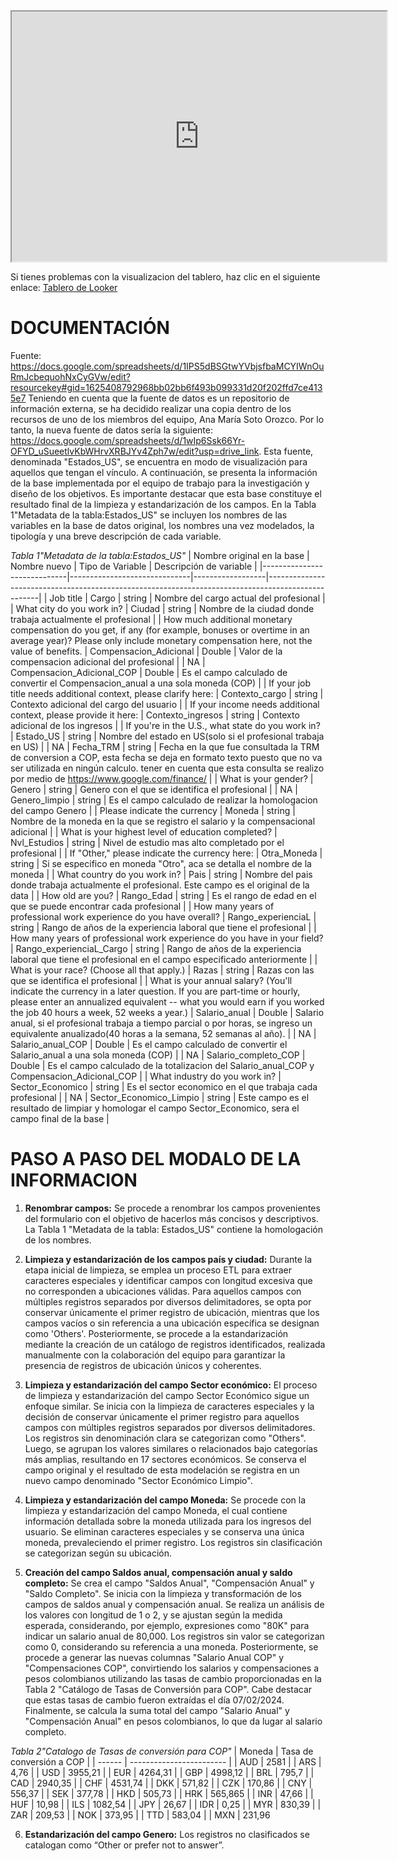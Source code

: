 <iframe src="https://lookerstudio.google.com/embed/reporting/8a79764f-d20f-470e-a227-694b2726b813/page/RespD" width="600" height="400"></iframe>


Si tienes problemas con la visualizacion del tablero, haz clic en el siguiente enlace: [Tablero de Looker](https://lookerstudio.google.com/embed/reporting/8a79764f-d20f-470e-a227-694b2726b813/page/RespD)
# **DOCUMENTACIÓN**

Fuente: https://docs.google.com/spreadsheets/d/1IPS5dBSGtwYVbjsfbaMCYIWnOuRmJcbequohNxCyGVw/edit?resourcekey#gid=1625408792968bb02bb6f493b099331d20f202ffd7ce4135e7
Teniendo en cuenta que la fuente de datos es un repositorio de información externa, se ha decidido realizar una copia dentro de los recursos de uno de los miembros del equipo, Ana María Soto Orozco. Por lo tanto, la nueva fuente de datos sería la siguiente: https://docs.google.com/spreadsheets/d/1wIp6Ssk66Yr-OFYD_uSueetlvKbWHrvXRBJYv4Zph7w/edit?usp=drive_link. Esta fuente, denominada "Estados_US", se encuentra en modo de visualización para aquellos que tengan el vínculo.
A continuación, se presenta la información de la base implementada por el equipo de trabajo para la investigación y diseño de los objetivos. Es importante destacar que esta base constituye el resultado final de la limpieza y estandarización de los campos. En la Tabla 1"Metadata de la tabla:Estados_US" se incluyen los nombres de las variables en la base de datos original, los nombres una vez modelados, la tipología y una breve descripción de cada variable.


*Tabla 1"Metadata de la tabla:Estados_US"*
| Nombre original en la base | Nombre nuevo                | Tipo de Variable | Descripción de variable                                                                           |
|-----------------------------|------------------------------|------------------|---------------------------------------------------------------------------------------------------|
| Job title                   | Cargo                        | string           | Nombre del cargo actual del profesional                                                          |
| What city do you work in?  | Ciudad                       | string           | Nombre de la ciudad donde trabaja actualmente el profesional                                      |
| How much additional monetary compensation do you get, if any (for example, bonuses or overtime in an average year)? Please only include monetary compensation here, not the value of benefits. | Compensacion_Adicional      | Double           | Valor de la compensacion adicional del profesional                                               |
| NA                          | Compensacion_Adicional_COP   | Double           | Es el campo calculado de convertir el Compensacion_anual  a una sola moneda (COP)                |
| If your job title needs additional context, please clarify here: | Contexto_cargo               | string           | Contexto adicional del cargo del usuario                                                         |
| If your income needs additional context, please provide it here: | Contexto_ingresos            | string           | Contexto adicional de los ingresos                                                                |
| If you're in the U.S., what state do you work in?              | Estado_US                    | string           | Nombre del estado en US(solo si el profesional trabaja en US)                                     |
| NA                          | Fecha_TRM                    | string           | Fecha en la que fue consultada la TRM de conversion a COP, esta fecha se deja en formato texto puesto que no va ser utilizada en ningún calculo. tener en cuenta que esta consulta se realizo por medio de https://www.google.com/finance/ |
| What is your gender?       | Genero                       | string           | Genero con el que se identifica el profesional                                                   |
| NA                          | Genero_limpio                | string           | Es el campo calculado de realizar la homologacion del campo Genero                                |
| Please indicate the currency | Moneda                     | string           | Nombre de la moneda en la que se registro el salario y la compensacional adicional                |
| What is your highest level of education completed?             | Nvl_Estudios                 | string           | Nivel de estudio mas alto completado por el profesional                                           |
| If "Other," please indicate the currency here: | Otra_Moneda       | string           | Si se especifico en moneda "Otro", aca se detalla el nombre de la moneda                           |
| What country do you work in? | Pais                         | string           | Nombre del pais donde trabaja actualmente el profesional. Este campo es el original de la data    |
| How old are you?            | Rango_Edad                   | string           | Es el rango de edad en el que se puede encontrar cada profesional                                 |
| How many years of professional work experience do you have overall? | Rango_experienciaL   | string           | Rango de años de la experiencia laboral que tiene el profesional                                  |
| How many years of professional work experience do you have in your field? | Rango_experienciaL_Cargo | string     | Rango de años de la experiencia laboral que tiene el profesional en el campo especificado anteriormente |
| What is your race? (Choose all that apply.)                    | Razas                        | string           | Razas con las que se identifica el profesional                                                   |
| What is your annual salary? (You'll indicate the currency in a later question. If you are part-time or hourly, please enter an annualized equivalent -- what you would earn if you worked the job 40 hours a week, 52 weeks a year.) | Salario_anual  | Double           | Salario anual, si el profesional trabaja a tiempo parcial o por horas, se ingreso un equivalente anualizado(40 horas a la semana, 52 semanas al año). |
| NA                          | Salario_anual_COP            | Double           | Es el campo calculado de convertir el Salario_anual a una sola moneda (COP)                       |
| NA                          | Salario_completo_COP        | Double           | Es el campo calculado de la totalizacion del Salario_anual_COP  y Compensacion_Adicional_COP      |
| What industry do you work in? | Sector_Economico           | string           | Es el sector economico en el que trabaja cada profesional                                         |
| NA                          | Sector_Economico_Limpio      | string           | Este campo es el resultado de limpiar y homologar el campo Sector_Economico, sera el campo final de la base |


# **PASO A PASO DEL MODALO DE LA INFORMACION**
1.	**Renombrar campos:** 
Se procede a renombrar los campos provenientes del formulario con el objetivo de hacerlos más concisos y descriptivos. La Tabla 1 "Metadata de la tabla: Estados_US" contiene la homologación de los nombres.


2.	**Limpieza y estandarización de los campos país y ciudad:**
Durante la etapa inicial de limpieza, se emplea un proceso ETL para extraer caracteres especiales y identificar campos con longitud excesiva que no corresponden a ubicaciones válidas. Para aquellos campos con múltiples registros separados por diversos delimitadores, se opta por conservar únicamente el primer registro de ubicación, mientras que los campos vacíos o sin referencia a una ubicación específica se designan como 'Others'. Posteriormente, se procede a la estandarización mediante la creación de un catálogo de registros identificados, realizada manualmente con la colaboración del equipo para garantizar la presencia de registros de ubicación únicos y coherentes.


3.	**Limpieza y estandarización del campo Sector económico:**
El proceso de limpieza y estandarización del campo Sector Económico sigue un enfoque similar. Se inicia con la limpieza de caracteres especiales y la decisión de conservar únicamente el primer registro para aquellos campos con múltiples registros separados por diversos delimitadores. Los registros sin denominación clara se categorizan como "Others". Luego, se agrupan los valores similares o relacionados bajo categorías más amplias, resultando en 17 sectores económicos. Se conserva el campo original y el resultado de esta modelación se registra en un nuevo campo denominado "Sector Económico Limpio".

4.	**Limpieza y estandarización del campo Moneda:**
Se procede con la limpieza y estandarización del campo Moneda, el cual contiene información detallada sobre la moneda utilizada para los ingresos del usuario. Se eliminan caracteres especiales y se conserva una única moneda, prevaleciendo el primer registro. Los registros sin clasificación se categorizan según su ubicación.


5.	**Creación del campo Saldos anual, compensación anual y saldo completo:**
Se crea el campo "Saldos Anual", "Compensación Anual" y "Saldo Completo". Se inicia con la limpieza y transformación de los campos de saldos anual y compensación anual. Se realiza un análisis de los valores con longitud de 1 o 2, y se ajustan según la medida esperada, considerando, por ejemplo, expresiones como "80K" para indicar un salario anual de 80,000. Los registros sin valor se categorizan como 0, considerando su referencia a una moneda.
Posteriormente, se procede a generar las nuevas columnas "Salario Anual COP" y "Compensaciones COP", convirtiendo los salarios y compensaciones a pesos colombianos utilizando las tasas de cambio proporcionadas en la Tabla 2 "Catálogo de Tasas de Conversión para COP". Cabe destacar que estas tasas de cambio fueron extraídas el día 07/02/2024.
Finalmente, se calcula la suma total del campo "Salario Anual" y "Compensación Anual" en pesos colombianos, lo que da lugar al salario completo.


*Tabla 2"Catalogo de Tasas de conversión para COP"*
| Moneda | Tasa de conversión a COP |
| ------ | ------------------------ |
| AUD    | 2581                     |
| ARS    | 4,76                     |
| USD    | 3955,21                  |
| EUR    | 4264,31                  |
| GBP    | 4998,12                  |
| BRL    | 795,7                    |
| CAD    | 2940,35                  |
| CHF    | 4531,74                  |
| DKK    | 571,82                   |
| CZK    | 170,86                   |
| CNY    | 556,37                   |
| SEK    | 377,78                   |
| HKD    | 505,73                   |
| HRK    | 565,865                  |
| INR    | 47,66                    |
| HUF    | 10,98                    |
| ILS    | 1082,54                  |
| JPY    | 26,67                    |
| IDR    | 0,25                     |
| MYR    | 830,39                   |
| ZAR    | 209,53                   |
| NOK    | 373,95                   |
| TTD    | 583,04                   |
| MXN    | 231,96                  


6.	**Estandarización del campo Genero:**
Los registros no clasificados se catalogan como “Other or prefer not to answer”.
